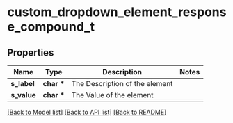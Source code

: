 # custom_dropdown_element_response_compound_t

## Properties
Name | Type | Description | Notes
------------ | ------------- | ------------- | -------------
**s_label** | **char \*** | The Description of the element | 
**s_value** | **char \*** | The Value of the element | 

[[Back to Model list]](../README.md#documentation-for-models) [[Back to API list]](../README.md#documentation-for-api-endpoints) [[Back to README]](../README.md)


